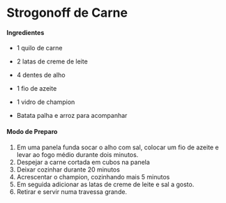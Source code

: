# Strogonoff de Carne

#### Ingredientes

- 1 quilo de carne

- 2 latas de creme de leite

- 4 dentes de alho

- 1 fio de azeite

- 1 vidro de champion
- Batata palha e arroz para acompanhar

#### Modo de Preparo ####

1. Em uma panela funda socar o alho com sal, colocar um fio de azeite e levar ao fogo médio durante dois minutos.
2. Despejar a carne cortada em cubos na panela 
3. Deixar cozinhar durante 20 minutos
4. Acrescentar o champion, cozinhando mais 5 minutos
5. Em seguida adicionar as latas de creme de leite e sal a gosto.
6. Retirar e servir numa travessa grande.





